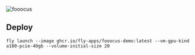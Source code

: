 ![fooocus](https://github.com/fly-apps/fooocus-demo/assets/3727384/129f3fe9-7b15-43c6-b842-fd0b829410c3)

## Deploy

```
fly launch --image ghcr.io/fly-apps/fooocus-demo:latest --vm-gpu-kind a100-pcie-40gb --volume-initial-size 20
```
